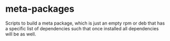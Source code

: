 # meta-packages
Scripts to build a meta package, which is just an empty rpm or deb that has a specific list of dependencies such that once installed all dependencies will be as well.
